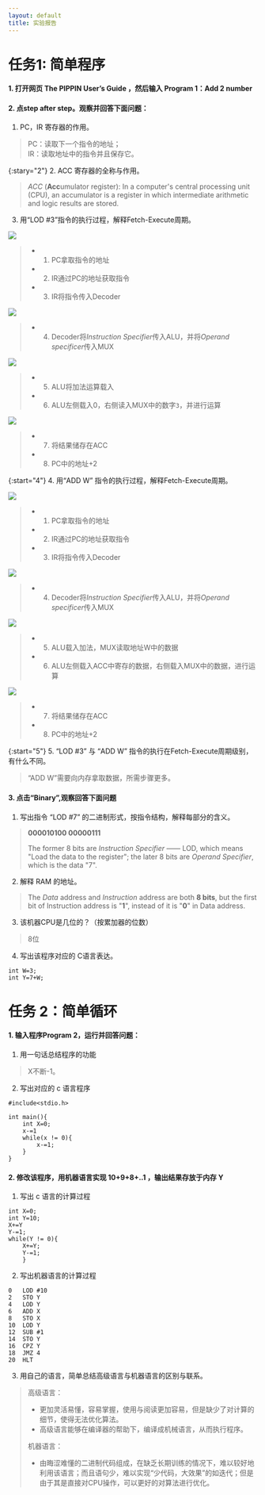 ```yaml
---
layout: default
title: 实验报告
---
```


# 任务1: 简单程序

#### 1. 打开网页 The PIPPIN User’s Guide ，然后输入 Program 1：Add 2 number

#### 2. 点step after step。观察并回答下面问题：

1. PC，IR 寄存器的作用。

> PC：读取下一个指令的地址；  
> IR：读取地址中的指令并且保存它。

{:stary="2"}
2. ACC 寄存器的全称与作用。

> *ACC* (**Acc**umulator register): In a computer's central processing unit (CPU), an accumulator is a register in which intermediate arithmetic and logic results are stored.


3. 用“LOD #3”指令的执行过程，解释Fetch-Execute周期。

![](images/lab07/program1%20LOD123.png)

>   - 1) PC拿取指令的地址
>   - 2) IR通过PC的地址获取指令
>   - 3) IR将指令传入Decoder

![](images/lab07/program1%20LOD4.png)

>   - 4) Decoder将*Instruction Specifier*传入ALU，并将*Operand specificer*传入MUX

![](images/lab07/program1%20LOD56.png)

>   - 5) ALU将加法运算载入
>   - 6) ALU左侧载入0，右侧读入MUX中的数字`3`，并进行运算

![](images/lab07/program1%20LOD78.png)

>   - 7) 将结果储存在ACC
>   - 8) PC中的地址+2

{:start="4"}
4. 用“ADD W” 指令的执行过程，解释Fetch-Execute周期。

![](images/lab07/program1%20ADDW123.png)

>   - 1) PC拿取指令的地址
>   - 2) IR通过PC的地址获取指令
>   - 3) IR将指令传入Decoder

![](images/lab07/program1%20ADDW4.png)

>   - 4) Decoder将*Instruction Specifier*传入ALU，并将*Operand specificer*传入MUX

![](images/lab07/program1%20ADDW56.png)

>   - 5) ALU载入加法，MUX读取地址W中的数据
>   - 6) ALU左侧载入ACC中寄存的数据，右侧载入MUX中的数据，进行运算

![](images/lab07/program1%20ADDW78.png)

>   - 7) 将结果储存在ACC
>   - 8) PC中的地址+2

{:start="5"}
5. “LOD #3” 与 “ADD W” 指令的执行在Fetch-Execute周期级别，有什么不同。

> “ADD W”需要向内存拿取数据，所需步骤更多。

#### 3. 点击“Binary”,观察回答下面问题

1. 写出指令 “LOD #7” 的二进制形式，按指令结构，解释每部分的含义。

> **000010100 00000111**
> 
> The former 8 bits are *Instruction Specifier* —— LOD, which means "Load the data to the register"; the later 8 bits are *Operand Specifier*, which is the data "7".

2. 解释 RAM 的地址。

> The *Data* address and *Instruction* address are both **8 bits**, but the first bit of Instruction address is "**1**", instead of it is "**0**" in Data address. 

3. 该机器CPU是几位的？（按累加器的位数）

> 8位

4. 写出该程序对应的 C语言表达。

```
int W=3;
int Y=7+W;
```

# 任务 2：简单循环

#### 1. 输入程序Program 2，运行并回答问题：

1. 用一句话总结程序的功能

> X不断-1。

2. 写出对应的 c 语言程序
```
#include<stdio.h>

int main(){
    int X=0;
    x-=1
    while(x != 0){
        x-=1;
    }
}
```
#### 2. 修改该程序，用机器语言实现 10+9+8+..1 ，输出结果存放于内存 Y

1. 写出 c 语言的计算过程

```   
int X=0;  
int Y=10;  
X+=Y  
Y-=1;  
while(Y != 0){  
    X+=Y;  
    Y-=1;  
    }
```

2. 写出机器语言的计算过程

```
0   LOD #10  
2   STO Y  
4   LOD Y  
6   ADD X  
8   STO X  
10  LOD Y  
12  SUB #1  
14  STO Y  
16  CPZ Y  
18  JMZ 4  
20  HLT
```

3. 用自己的语言，简单总结高级语言与机器语言的区别与联系。

> 高级语言：
> * 更加灵活易懂，容易掌握，使用与阅读更加容易，但是缺少了对计算的细节，使得无法优化算法。
> * 高级语言能够在编译器的帮助下，编译成机械语言，从而执行程序。
>
> 机器语言：
> * 由晦涩难懂的二进制代码组成，在缺乏长期训练的情况下，难以较好地利用该语言；而且语句少，难以实现“少代码，大效果”的如迭代；但是由于其是直接对CPU操作，可以更好的对算法进行优化。
